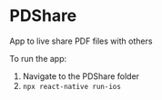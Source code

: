# PDShare
App to live share PDF files with others

To run the app:
  1. Navigate to the PDShare folder
  2. ```npx react-native run-ios```
